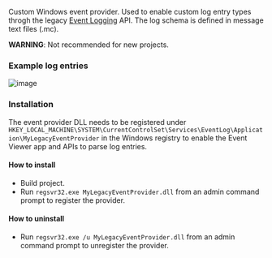 Custom Windows event provider. Used to enable custom log entry types throgh the legacy [Event Logging](https://learn.microsoft.com/en-us/windows/win32/eventlog/event-logging)
API. The log schema is defined in message text files (.mc).

**WARNING**: Not recommended for new projects.

### Example log entries
![image](https://github.com/user-attachments/assets/e3b68fd8-c165-45ed-9367-d352dfbd5827)

### Installation
The event provider DLL needs to be registered under `HKEY_LOCAL_MACHINE\SYSTEM\CurrentControlSet\Services\EventLog\Application\MyLegacyEventProvider` in the Windows registry to enable the Event Viewer app and APIs to parse log entries.

#### How to install
* Build project.
* Run `regsvr32.exe MyLegacyEventProvider.dll` from an admin command prompt to register the provider.

#### How to uninstall
* Run `regsvr32.exe /u MyLegacyEventProvider.dll` from an admin command prompt to unregister the provider.

